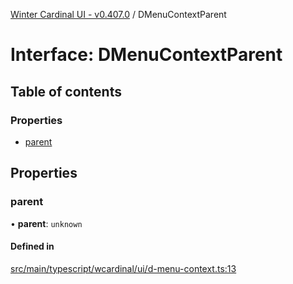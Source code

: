 [Winter Cardinal UI - v0.407.0](../index.md) / DMenuContextParent

# Interface: DMenuContextParent

## Table of contents

### Properties

- [parent](DMenuContextParent.md#parent)

## Properties

### parent

• **parent**: `unknown`

#### Defined in

[src/main/typescript/wcardinal/ui/d-menu-context.ts:13](https://github.com/winter-cardinal/winter-cardinal-ui/blob/v0.407.0/src/main/typescript/wcardinal/ui/d-menu-context.ts#L13)
